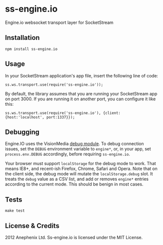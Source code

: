 ss-engine.io
============

Engine.io websocket transport layer for SocketStream

Installation
---

    npm install ss-engine.io

Usage
---

In your SocketStream application's app file, insert the following line of code:

    ss.ws.transport.use(require('ss-engine.io'));

By default, the library assumes that you are running your SocketStream app on port 3000. If you are running it on another port, you can configure it like this:

    ss.ws.transport.use(require('ss-engine.io'), {client:{host:'localhost', port:1337}});

Debugging
---

Engine.IO uses the VisionMedia [debug module](https://github.com/visionmedia/debug). To debug connection issues, set the `DEBUG` environment variable to `engine*`, or, in your app, set `process.env.DEBUG` accordingly, before requiring `ss-engine.io`.

Your browser must support `localStorage` for the debug mode to work. That means IE8+, and recent-ish Firefox, Chrome, Safari and Opera. Note that on the client side, the debug mode will mutate the `localStorage.debug` slot. It treats the `debug` value as a CSV list, and add or removes `engine*` entries according to the current mode. This should be benign in most cases.

Tests
---

    make test
 
License & Credits
---

2012 Anephenix Ltd. Ss-engine.io is licensed under the MIT License.
